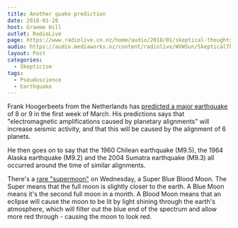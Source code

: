 ```yaml
---
title: Another quake prediction
date: 2018-01-28
host: Graeme Hill
outlet: RadioLive
page: https://www.radiolive.co.nz/home/audio/2018/01/skeptical-thoughts-with-mark-honeychurch0.html
audio: https://audio.mediaworks.nz/content/radiolive/WVWSun/SkepticalThoughts28_01_18.mp3
layout: Post
categories:
  - Skepticism
tags:
  - Pseudoscience
  - Earthquake
---
```


Frank Hoogerbeets from the Netherlands has [predicted a major earthquake](http://www.newshub.co.nz/home/new-zealand/2018/01/man-s-huge-quake-prediction-is-fearmongering-geonet.html) of 8 or 9 in the first week of March. His predictions says that "electromagnetic amplifications caused by planetary alignments" will increase seismic activity, and that this will be caused by the alignment of 6 planets.

<!-- more -->

He then goes on to say that the 1960 Chilean earthquake (M9.5), the 1964 Alaska earthquake (M9.2) and the 2004 Sumatra earthquake (M9.3) all occurred around the time of similar alignments.

There's a [rare "supermoon"](http://www.newshub.co.nz/home/new-zealand/2018/01/super-blue-blood-moon-nz-to-witness-extremely-rare-event.html) on Wednesday, a Super Blue Blood Moon. The Super means that the full moon is slightly closer to the earth. A Blue Moon means it's the second full moon in a month. A Blood Moon means that an eclipse will cause the moon to be lit by light shining through the earth's atmosphere, which will filter out the blue end of the spectrum and allow more red through - causing the moon to look red.
